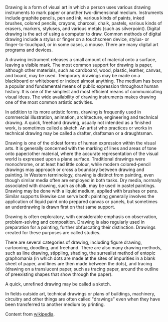 Drawing is a form of visual art in which a person uses various drawing instruments to mark paper or another two-dimensional medium. Instruments include graphite pencils, pen and ink, various kinds of paints, inked brushes, colored pencils, crayons, charcoal, chalk, pastels, various kinds of erasers, markers, styluses, and various metals (such as silverpoint). Digital drawing is the act of using a computer to draw. Common methods of digital drawing include a stylus or finger on a touchscreen device, stylus- or finger-to-touchpad, or in some cases, a mouse. There are many digital art programs and devices.

A drawing instrument releases a small amount of material onto a surface, leaving a visible mark. The most common support for drawing is paper, although other materials, such as cardboard, wood, plastic, leather, canvas, and board, may be used. Temporary drawings may be made on a blackboard or whiteboard or indeed almost anything. The medium has been a popular and fundamental means of public expression throughout human history. It is one of the simplest and most efficient means of communicating visual ideas. The wide availability of drawing instruments makes drawing one of the most common artistic activities.

In addition to its more artistic forms, drawing is frequently used in commercial illustration, animation, architecture, engineering and technical drawing. A quick, freehand drawing, usually not intended as a finished work, is sometimes called a sketch. An artist who practices or works in technical drawing may be called a drafter, draftsman or a draughtsman. 

Drawing is one of the oldest forms of human expression within the visual arts. It is generally concerned with the marking of lines and areas of tone onto paper/other material, where the accurate representation of the visual world is expressed upon a plane surface. Traditional drawings were monochrome, or at least had little colour, while modern colored-pencil drawings may approach or cross a boundary between drawing and painting. In Western terminology, drawing is distinct from painting, even though similar media often are employed in both tasks. Dry media, normally associated with drawing, such as chalk, may be used in pastel paintings. Drawing may be done with a liquid medium, applied with brushes or pens. Similar supports likewise can serve both: painting generally involves the application of liquid paint onto prepared canvas or panels, but sometimes an underdrawing is drawn first on that same support.

Drawing is often exploratory, with considerable emphasis on observation, problem-solving and composition. Drawing is also regularly used in preparation for a painting, further obfuscating their distinction. Drawings created for these purposes are called studies.

There are several categories of drawing, including figure drawing, cartooning, doodling, and freehand. There are also many drawing methods, such as line drawing, stippling, shading, the surrealist method of entopic graphomania (in which dots are made at the sites of impurities in a blank sheet of paper, and lines are then made between the dots), and tracing (drawing on a translucent paper, such as tracing paper, around the outline of preexisting shapes that show through the paper).

A quick, unrefined drawing may be called a sketch.

In fields outside art, technical drawings or plans of buildings, machinery, circuitry and other things are often called "drawings" even when they have been transferred to another medium by printing. 

Content from [wikipedia](https://en.wikipedia.org/wiki/Drawing).
